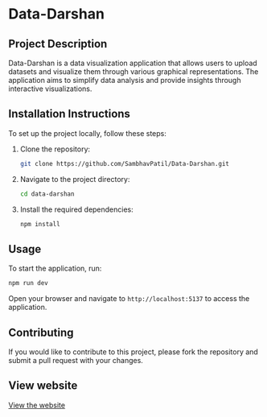 # Data-Darshan

## Project Description
Data-Darshan is a data visualization application that allows users to upload datasets and visualize them through various graphical representations. The application aims to simplify data analysis and provide insights through interactive visualizations.

## Installation Instructions
To set up the project locally, follow these steps:
1. Clone the repository:
   ```bash
   git clone https://github.com/SambhavPatil/Data-Darshan.git
   ```
2. Navigate to the project directory:
   ```bash
   cd data-darshan
   ```
3. Install the required dependencies:
   ```bash
   npm install
   ```

## Usage
To start the application, run:
```bash
npm run dev
```
Open your browser and navigate to `http://localhost:5137` to access the application.

## Contributing
If you would like to contribute to this project, please fork the repository and submit a pull request with your changes.

## View website
[View the website](https://data-darshan-36u2fk4pd-sambhav-patils-projects.vercel.app/)

